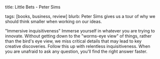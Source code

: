 title: Little Bets - Peter Sims
<!-- date:  -->
tags: [books, business, review]
blurb: Peter Sims gives us a tour of why we should think smaller when working on our ideas.

"Immersive inquisitiveness"
Immerse yourself in whatever you are trying to innovate. Without getting down to the "worms-eye view" of things, rather
than the bird's eye view, we miss critical details that may lead to key creative discoveries. Follow this up with
relentless inquisitiveness. When you are unafraid to ask any question, you'll find the right answer faster. 
